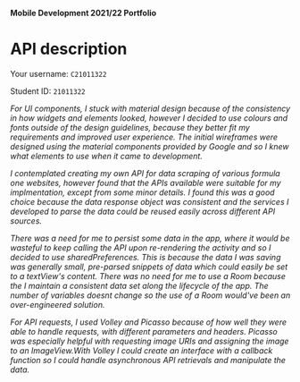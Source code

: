**Mobile Development 2021/22 Portfolio**
# API description

Your username: `C21011322`

Student ID: `21011322`

_For UI components, I stuck with material design because of the consistency in how widgets and elements looked, however I decided to use colours and fonts outside of the design guidelines, because they better fit my requirements and improved user experience. The initial wireframes were designed using the material components provided by Google and so I knew what elements to use when it came to development._

_I contemplated creating my own API for data scraping of various formula one websites, however found that the APIs available were suitable for my implmentation, except from some minor details. I found this was a good choice because the data response object was consistent and the services I developed to parse the data could be reused easily across different API sources._

_There was a need for me to persist some data in the app, where it would be wasteful to keep calling the API upon re-rendering the activity and so I decided to use sharedPreferences. This is because the data I was saving was generally small, pre-parsed snippets of data which could easily be set to a textView's content. There was no need for me to use a Room because the I maintain a consistent data set along the lifecycle of the app. The number of variables doesnt change so the use of a Room would've been an over-engineered solution._

_For API requests, I used Volley and Picasso because of how well they were able to handle requests, with different parameters and headers. Picasso was especially helpful with requesting image URIs and assigning the image to an ImageView.With Volley I could create an interface with a callback function so I could handle asynchronous API retrievals and manipulate the data._